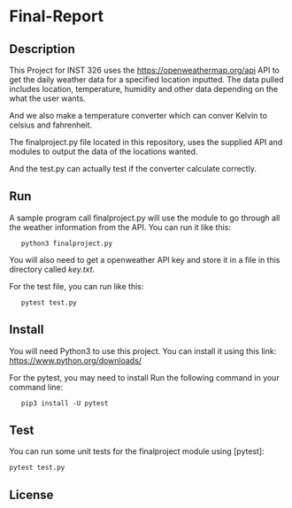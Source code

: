 # Final-Report

## Description

This Project for INST 326 uses the https://openweathermap.org/api API to get the daily weather data 
for a specified location inputted. The data pulled includes location, temperature,
humidity and other data depending on the what the user wants. 

And we also make a temperature converter which can conver Kelvin to celsius and fahrenheit. 

The finalproject.py file located in this repository, uses the supplied API 
and modules to output the data of the locations wanted.

And the test.py can actually test if the converter calculate correctly.

## Run
A sample program call finalproject.py will use the module to go through all the weather information from the API. You can run it like this:
   
   
       python3 finalproject.py


You will also need to get a openweather API key and store it in a file in this directory called *key.txt*.

For the test file, you can run like this:

       pytest test.py



## Install

You will need Python3 to use this project. 
You can install it using this link: https://www.python.org/downloads/

For the pytest, you may need to install
Run the following command in your command line:

       pip3 install -U pytest

       
## Test

You can run some unit tests for the finalproject module using [pytest]:

    pytest test.py


## License

[Open WeatherMap API]: https://openweathermap.org/api
[key]: 219b74026949c164fc504f625a7b805c
